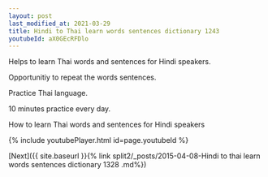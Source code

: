 ```yaml
---
layout: post
last_modified_at: 2021-03-29
title: Hindi to Thai learn words sentences dictionary 1243 
youtubeId: aX0GEcRFDlo
---
```

 
 
Helps to learn Thai words and sentences for Hindi speakers.

Opportunitiy to repeat the words sentences. 

Practice Thai language. 
 
10 minutes practice every day. 
 
How to learn Thai words and sentences for Hindi speakers 
 
{% include youtubePlayer.html id=page.youtubeId %}
 
 
[Next]({{ site.baseurl }}{% link  split2/_posts/2015-04-08-Hindi to thai learn words sentences dictionary 1328 .md%})
 
